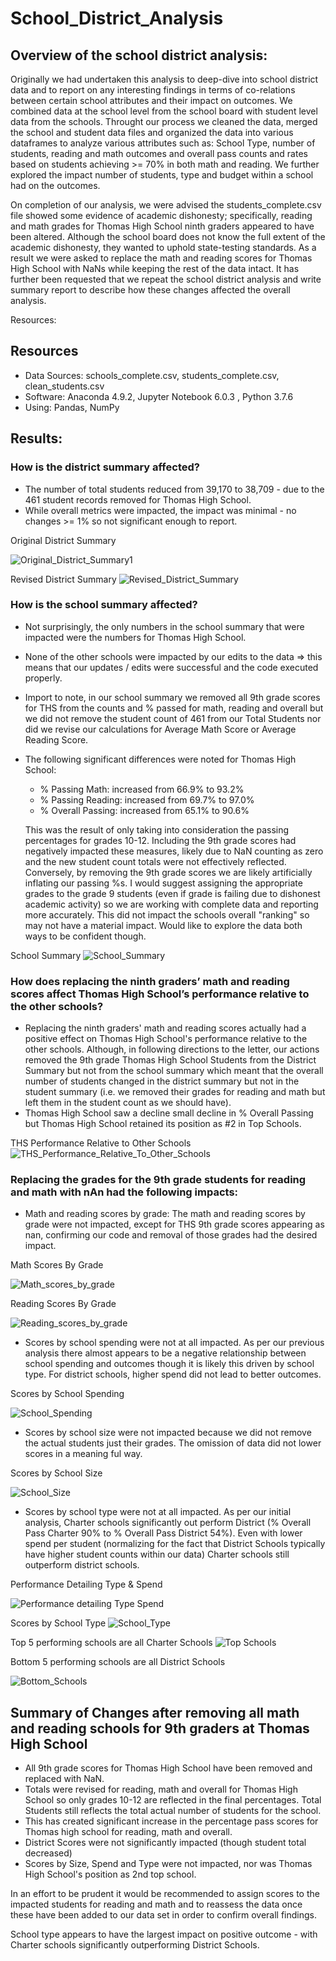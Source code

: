 # School_District_Analysis

## Overview of the school district analysis: 
  
Originally we had undertaken this analysis to deep-dive into school district data and to report on any interesting findings in terms of co-relations between certain school attributes and their impact on outcomes.  We combined data at the school level from the school board with student level data from the schools.  Throught our process we cleaned the data, merged the school and student data files and organized the data into various dataframes to analyze various attributes such as:  School Type, number of students, reading and math outcomes and overall pass counts and rates based on students achieving >= 70% in both math and reading.  We further explored the impact number of students, type and budget within a school had on the outcomes.

On completion of our analysis, we were advised the students_complete.csv file showed some evidence of academic dishonesty; specifically, reading and math grades for Thomas High School ninth graders appeared to have been altered. Although the school board does not know the full extent of the academic dishonesty, they wanted to uphold state-testing standards. As a result we were asked to replace the math and reading scores for Thomas High School with NaNs while keeping the rest of the data intact. It has further been requested that we repeat the school district analysis and write summary report to describe how these changes affected the overall analysis.

Resources:
  ## Resources
  - Data Sources:  schools_complete.csv, students_complete.csv, clean_students.csv
  - Software:  Anaconda 4.9.2, Jupyter Notebook 6.0.3 , Python 3.7.6 
  - Using:  Pandas, NumPy


## Results: 

### How is the district summary affected?
 - The number of total students reduced from 39,170 to 38,709 - due to the 461 student records removed for Thomas High School.
 - While overall metrics were impacted, the impact was minimal - no changes >= 1% so not significant enough to report.
 
 Original District Summary
 
![Original_District_Summary1](https://github.com/PatriciaCB1/School_District_Analysis/blob/main/Original_District_Summary1.png)

Revised District Summary
![Revised_District_Summary](https://github.com/PatriciaCB1/School_District_Analysis/blob/main/Revised_District%20Summary.png)

### How is the school summary affected?
- Not surprisingly, the only numbers in the school summary that were impacted were the numbers for Thomas High School.
- None of the other schools were impacted by our edits to the data => this means that our updates / edits were successful and the code executed properly.
- Import to note, in our school summary we removed all 9th grade scores for THS from the counts and % passed for math, reading and overall but we did not remove the student count of 461 from our Total Students nor did we revise our calculations for Average Math Score or Average Reading Score.  
- The following significant differences were noted for Thomas High School:
  - % Passing Math: increased from 66.9% to 93.2% 
  - % Passing Reading: increased from 69.7% to 97.0%
  - % Overall Passing: increased from 65.1% to 90.6% 
  
  This was the result of only taking into consideration the passing percentages for grades 10-12.  Including the 9th grade scores had negatively impacted these measures, likely due to NaN counting as zero and the new student count totals were not effectively reflected. Conversely, by removing the 9th grade scores we are likely artificially inflating our passing %s.  I would suggest assigning the appropriate grades to the grade 9 students (even if grade is failing due to dishonest academic activity) so we are working with complete data and reporting more accurately.  This did not impact the schools overall "ranking" so may not have a material impact.  Would like to explore the data both ways to be confident though.
  
 School Summary
![School_Summary](https://github.com/PatriciaCB1/School_District_Analysis/blob/main/School_Summary_DF.png)

### How does replacing the ninth graders’ math and reading scores affect Thomas High School’s performance relative to the other schools?
- Replacing the ninth graders' math and reading scores actually had a positive effect on Thomas High School's performance relative to the other schools.  Although, in following directions to the letter, our actions removed the 9th grade Thomas High School Students from the District Summary but not from the school summary which meant that the overall number of students changed in the district summary but not in the student summary (i.e. we removed their grades for reading and math but left them in the student count as we should have).
- Thomas High School saw a decline small decline in % Overall Passing but Thomas High School retained its position as #2 in Top Schools.

THS Performance Relative to Other Schools
![THS_Performance_Relative_To_Other_Schools](https://github.com/PatriciaCB1/School_District_Analysis/blob/main/THS_Performance_Relative_To_Other_Schools.png)


### Replacing the grades for the 9th grade students for reading and math with nAn had the following impacts:
  - Math and reading scores by grade:  The math and reading scores by grade were not impacted, except for THS 9th grade scores appearing as nan, confirming our code and removal of those grades had the desired impact. 
  
  Math Scores By Grade
  
  
  ![Math_scores_by_grade](https://github.com/PatriciaCB1/School_District_Analysis/blob/main/Math_Scores_By%20Grade.png) 
  
  Reading Scores By Grade
  
  
  ![Reading_scores_by_grade](https://github.com/PatriciaCB1/School_District_Analysis/blob/main/Reading_Scores_By_Grade.png)
  
  
  - Scores by school spending were not at all impacted.  As per our previous analysis there almost appears to be a negative relationship between school spending and outcomes though it is likely this driven by school type.  For district schools, higher spend did not lead to better outcomes.  
  
  Scores by School Spending
  
  ![School_Spending](https://github.com/PatriciaCB1/School_District_Analysis/blob/main/School_Spending.png)
  
  - Scores by school size were not impacted because we did not remove the actual students just their grades.  The omission of data did not lower scores in a meaning ful way.
  
  Scores by School Size
  
  ![School_Size](https://github.com/PatriciaCB1/School_District_Analysis/blob/main/School_Size.png) 
  
  - Scores by school type were not at all impacted.  As per our initial analysis, Charter schools significantly out perform District (% Overall Pass Charter 90% to % Overall Pass District 54%).  Even with lower spend per student (normalizing for the fact that District Schools typically have higher student counts within our data) Charter schools still outperform district schools.
  
  Performance Detailing Type & Spend
  
  ![Performance detailing Type Spend](https://github.com/PatriciaCB1/School_District_Analysis/blob/main/School_Summary1.png)
  
  Scores by School Type
  ![School_Type](https://github.com/PatriciaCB1/School_District_Analysis/blob/main/School_Type.png)
  
  Top 5 performing schools are all Charter Schools 
  ![Top Schools](https://github.com/PatriciaCB1/School_District_Analysis/blob/main/Highest_Performing_Schools.png)
  
 Bottom 5 performing schools are all District Schools
 
 ![Bottom_Schools](https://github.com/PatriciaCB1/School_District_Analysis/blob/main/Lowest_Performing_Schools.png)

## Summary of Changes after removing all math and reading schools for 9th graders at Thomas High School

  - All 9th grade scores for Thomas High School have been removed and replaced with NaN.
  - Totals were revised for reading, math and overall for Thomas High School so only grades 10-12 are reflected in the final percentages.  Total Students still reflects the total actual number of students for the school.
  - This has created significant increase in the percentage pass scores for Thomas high school for reading, math and overall.  
  - District Scores were not significantly impacted (though student total decreased)
  - Scores by Size, Spend and Type were not impacted, nor was Thomas High School's position as 2nd top school.
  
  In an effort to be prudent it would be recommended to assign scores to the impacted students for reading and math and to reassess the data once these have been added to our data set in order to confirm overall findings.
  
 School type appears to have the largest impact on positive outcome - with Charter schools significantly outperforming District Schools.

